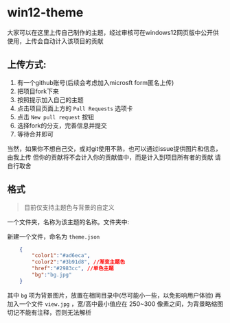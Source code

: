 # win12-theme

大家可以在这里上传自己制作的主题，经过审核可在windows12网页版中公开供使用，上传会自动计入该项目的贡献

## 上传方式:

1. 有一个github账号(后续会考虑加入microsft form匿名上传)
2. 把项目fork下来
3. 按照提示加入自己的主题
4. 点击项目页面上方的 `Pull Requests` 选项卡
5. 点击 `New pull request` 按钮
6. 选择fork的分支，完善信息并提交
7. 等待合并即可

当然，如果你不想自己交，或对git使用不熟，也可以通过issue提供图片和信息，由我上传
但你的贡献将不会计入你的贡献值中，而是计入到项目所有者的贡献
请自行取舍

## 格式

> 目前仅支持主题色与背景的自定义

一个文件夹，名称为该主题的名称。文件夹中:

新建一个文件，命名为 `theme.json`
```json
    {
        "color1":"#ad6eca",
        "color2":"#3b91d8", //渐变主题色
        "href":"#2983cc", //单色主题
        "bg":"bg.jpg"
    }
```

其中 `bg` 项为背景图片，放置在相同目录中(尽可能小一些，以免影响用户体验)
再加入一个文件 `view.jpg` ，宽/高中最小值应在 250~300 像素之间，为背景略缩图
切记不能有注释，否则无法解析
